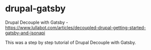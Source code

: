 # drupal-gatsby
Drupal Decouple with Gatsby - https://www.lullabot.com/articles/decoupled-drupal-getting-started-gatsby-and-jsonapi

This was a step by step tutorial of Drupal Decouple with Gatsby.
